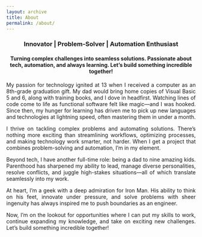 ```yaml
---
layout: archive
title: About
permalink: /about/
---
```

<h3 style='text-align: center;'>
Innovator | Problem-Solver | Automation Enthusiast
</h3>

<h4 style='text-align: center;'>
Turning complex challenges into seamless solutions. Passionate about tech, automation, and always learning. Let’s build something incredible together!
</h4>

<p style='text-align: justify;'>
My passion for technology ignited at 13 when I received a computer as an 8th-grade graduation gift. My dad would bring home copies of Visual Basic 5 and 6, along with training books, and I dove in headfirst. Watching lines of code come to life as functional software felt like magic—and I was hooked. Since then, my hunger for learning has driven me to pick up new languages and technologies at lightning speed, often mastering them in under a month.
</p>

<p style='text-align: justify;'>
I thrive on tackling complex problems and automating solutions. There’s nothing more exciting than streamlining workflows, optimizing processes, and making technology work smarter, not harder. When I get a project that combines problem-solving and automation, I’m in my element.
</p>

<p style='text-align: justify;'>
Beyond tech, I have another full-time role: being a dad to nine amazing kids. Parenthood has sharpened my ability to lead, manage diverse personalities, resolve conflicts, and juggle high-stakes situations—all of which translate seamlessly into my work.
</p>

<p style='text-align: justify;'>
At heart, I’m a geek with a deep admiration for Iron Man. His ability to think on his feet, innovate under pressure, and solve problems with sheer ingenuity has always inspired me to push boundaries as an engineer.
</p>

<p style='text-align: justify;'>
Now, I’m on the lookout for opportunities where I can put my skills to work, continue expanding my knowledge, and take on exciting new challenges. Let’s build something incredible together!
</p>